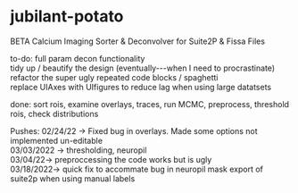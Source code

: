 # jubilant-potato
BETA Calcium Imaging Sorter &amp; Deconvolver for Suite2P & Fissa Files


to-do:
full param decon functionality      
tidy up / beautify the design (eventually---when I need to procrastinate)     
refactor the super ugly repeated code blocks / spaghetti      
replace UIAxes with UIfigures to reduce lag when using large datatsets      

done: sort rois, examine overlays, traces, run MCMC, preprocess, threshold rois, check distributions      

Pushes:
02/24/22 -> Fixed bug in overlays. Made some options not implemented un-editable      
03/03/2022 -> thresholding, neuropil      
03/04/22-> preproccessing the code works but is ugly      
03/18/2022-> quick fix to accommate bug in neuropil mask export of suite2p when using manual labels
